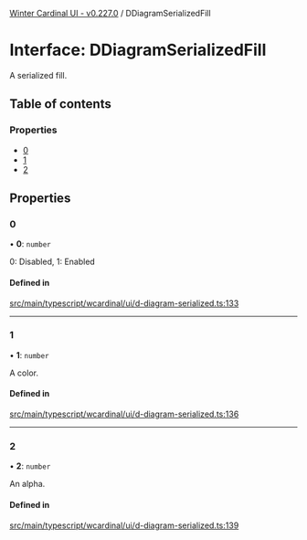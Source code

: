 [Winter Cardinal UI - v0.227.0](../index.md) / DDiagramSerializedFill

# Interface: DDiagramSerializedFill

A serialized fill.

## Table of contents

### Properties

- [0](DDiagramSerializedFill.md#0)
- [1](DDiagramSerializedFill.md#1)
- [2](DDiagramSerializedFill.md#2)

## Properties

### 0

• **0**: `number`

0: Disabled, 1: Enabled

#### Defined in

[src/main/typescript/wcardinal/ui/d-diagram-serialized.ts:133](https://github.com/winter-cardinal/winter-cardinal-ui/blob/v0.227.0/src/main/typescript/wcardinal/ui/d-diagram-serialized.ts#L133)

___

### 1

• **1**: `number`

A color.

#### Defined in

[src/main/typescript/wcardinal/ui/d-diagram-serialized.ts:136](https://github.com/winter-cardinal/winter-cardinal-ui/blob/v0.227.0/src/main/typescript/wcardinal/ui/d-diagram-serialized.ts#L136)

___

### 2

• **2**: `number`

An alpha.

#### Defined in

[src/main/typescript/wcardinal/ui/d-diagram-serialized.ts:139](https://github.com/winter-cardinal/winter-cardinal-ui/blob/v0.227.0/src/main/typescript/wcardinal/ui/d-diagram-serialized.ts#L139)
